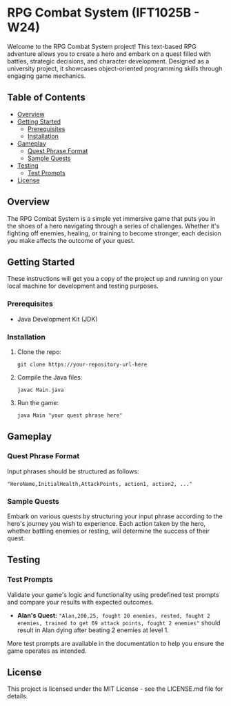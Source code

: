 
# RPG Combat System (IFT1025B - W24)

Welcome to the RPG Combat System project! This text-based RPG adventure allows you to create a hero and embark on a quest filled with battles, strategic decisions, and character development. Designed as a university project, it showcases object-oriented programming skills through engaging game mechanics.

## Table of Contents

- [Overview](#overview)
- [Getting Started](#getting-started)
  - [Prerequisites](#prerequisites)
  - [Installation](#installation)
- [Gameplay](#gameplay)
  - [Quest Phrase Format](#quest-phrase-format)
  - [Sample Quests](#sample-quests)
- [Testing](#testing)
  - [Test Prompts](#test-prompts)
- [License](#license)


## Overview

The RPG Combat System is a simple yet immersive game that puts you in the shoes of a hero navigating through a series of challenges. Whether it's fighting off enemies, healing, or training to become stronger, each decision you make affects the outcome of your quest.

## Getting Started

These instructions will get you a copy of the project up and running on your local machine for development and testing purposes.

### Prerequisites

- Java Development Kit (JDK)

### Installation

1. Clone the repo:
   ```
   git clone https://your-repository-url-here
   ```
2. Compile the Java files:
   ```
   javac Main.java
   ```
3. Run the game:
   ```
   java Main "your quest phrase here"
   ```

## Gameplay

### Quest Phrase Format

Input phrases should be structured as follows:
```
"HeroName,InitialHealth,AttackPoints, action1, action2, ..."
```

### Sample Quests

Embark on various quests by structuring your input phrase according to the hero's journey you wish to experience. Each action taken by the hero, whether battling enemies or resting, will determine the success of their quest.

## Testing

### Test Prompts

Validate your game's logic and functionality using predefined test prompts and compare your results with expected outcomes.

- **Alan's Quest:** `"Alan,200,25, fought 20 enemies, rested, fought 2 enemies, trained to get 69 attack points, fought 2 enemies"` should result in Alan dying after beating 2 enemies at level 1.

More test prompts are available in the documentation to help you ensure the game operates as intended.

## License

This project is licensed under the MIT License - see the LICENSE.md file for details.

